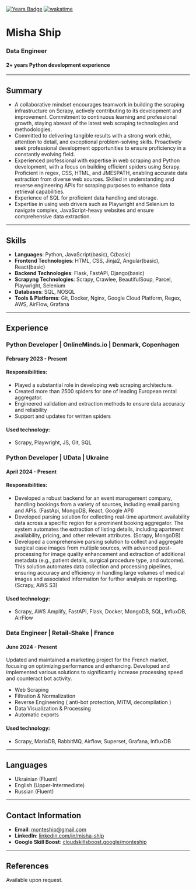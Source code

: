 [![Years Badge](https://badges.pufler.dev/years/pujux)](https://badges.pufler.dev) [![wakatime](https://wakatime.com/badge/user/081b7213-a723-4232-a686-b6ee892abe35.svg)](https://wakatime.com/@081b7213-a723-4232-a686-b6ee892abe35)

# Misha Ship
### Data Engineer
#### 2+ years Python development experience

---

## Summary
- A collaborative mindset encourages teamwork in building the scraping infrastructure on Scrapy, actively contributing to its development and improvement. Commitment to continuous learning and professional growth, staying abreast of the latest web scraping technologies and methodologies.
- Committed to delivering tangible results with a strong work ethic, attention to detail, and exceptional problem-solving skills. Proactively seek professional development opportunities to ensure proficiency in a constantly evolving field.
- Experienced professional with expertise in web scraping and Python development, with a focus on building efficient spiders using Scrapy. Proficient in regex, CSS, HTML, and JMESPATH, enabling accurate data extraction from diverse web sources. Skilled in understanding and reverse engineering APIs for scraping purposes to enhance data retrieval capabilities.
- Experience of SQL for proficient data handling and storage.
- Expertise in using web drivers such as Playwright and Selenium to navigate complex, JavaScript-heavy websites and ensure comprehensive data extraction.

---

## Skills
- **Languages**: Python, JavaScript(basic), C(basic)
- **Frontend Technologies**: HTML, CSS, Jinja2, Angular(basic), React(basic)
- **Backend Technologies**: Flask, FastAPI, Django(basic)
- **Scrapyng Technologies**: Scrapy, Crawlee, BeautifulSoup, Parcel, Playwright, Selenium
- **Databases**: SQL, NOSQL
- **Tools & Platforms**: Git, Docker, Nginx, Google Cloud Platform, Regex, AWS, AirFlow, Grafana

---

## Experience

### Python Developer | OnlineMinds.io | Denmark, Copenhagen
#### February 2023 - Present
#### Responsibilities:
- Played a substantial role in developing web scraping architecture.
- Created more than 2500 spiders for one of leading European rental aggregator.
- Engineered validation and extraction methods to ensure data accuracy and reliability
- Support and updates for written spiders
#### Used technology:
- Scrapy, Playwright, JS, Git, SQL

### Python Developer | UData | Ukraine
#### April 2024 - Present
#### Responsibilities:
- Developed a robust backend for an event management company, handling bookings from a variety of sources, including email parsing and APIs.
  (FastApi, MongoDB, React, Google API) 
- Developed parsing solution for collecting real-time apartment availability data across a specific region for a prominent booking aggregator. 
  The system automates the extraction of listing details, including apartment availability, pricing, and other relevant attributes.
  (Scrapy, MongoDB)
- Developed a comprehensive parsing solution to collect and aggregate surgical case images from multiple sources, 
  with advanced post-processing for image quality enhancement and extraction of additional metadata (e.g., patient details, surgical procedure type, and outcome). 
  This solution automates data collection and processing pipelines, ensuring accuracy and efficiency in handling large volumes of medical images and associated information for further analysis or reporting.
  (Scrapy, AWS S3)
#### Used technology:
- Scrapy, AWS Amplify, FastAPI, Flask, Docker, MongoDB, SQL, InfluxDB, AirFlow

### Data Engineer | Retail-Shake | France
#### June 2024 - Present
Updated and maintained a marketing project for the French market, focusing on optimizing performance and enhancing. 
Developed and implemented various solutions to significantly increase processing speed and counteract bot activity. 
- Web Scraping
- Filtration & Normalization 
- Reverse Engineering ( anti-bot protection, MITM, decompilation )
- Data Visualization & Processing 
- Automatic exports
#### Used technology:
- Scrapy, MariaDB, RabbitMQ, Airflow, Superset, Grafana, InfluxDB

 
---
## Languages
- Ukrainian (Fluent)
- English (Upper-Intermediate)
- Russian (Fluent)

---

## Contact Information
- **Email**: monteship@gmail.com
- **LinkedIn**: [linkedin.com/in/misha-ship](https://www.linkedin.com/in/misha-ship-383329204/)
- **Google Skill Boost**: [cloudskillsboost.google/monteship](https://www.cloudskillsboost.google/public_profiles/2c8d1dd0-34af-4168-855d-1da8ac643156)
---

## References
Available upon request.

